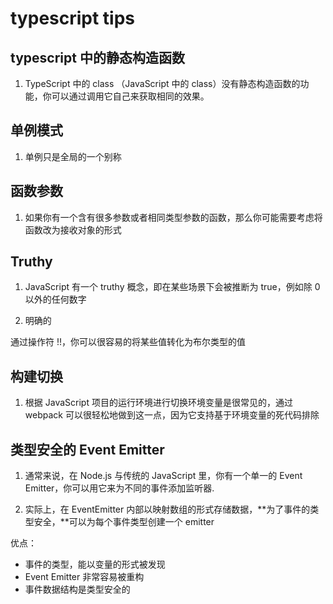 # typescript tips

## typescript 中的静态构造函数

1. TypeScript 中的 class （JavaScript 中的 class）没有静态构造函数的功能，你可以通过调用它自己来获取相同的效果。

## 单例模式

1. 单例只是全局的一个别称

## 函数参数

1. 如果你有一个含有很多参数或者相同类型参数的函数，那么你可能需要考虑将函数改为接收对象的形式

## Truthy

1. JavaScript 有一个 truthy 概念，即在某些场景下会被推断为 true，例如除 0 以外的任何数字

2. 明确的

通过操作符 !!，你可以很容易的将某些值转化为布尔类型的值

## 构建切换

1. 根据 JavaScript 项目的运行环境进行切换环境变量是很常见的，通过 webpack 可以很轻松地做到这一点，因为它支持基于环境变量的死代码排除

## 类型安全的 Event Emitter

1. 通常来说，在 Node.js 与传统的 JavaScript 里，你有一个单一的 Event Emitter，你可以用它来为不同的事件添加监听器.

2. 实际上，在 EventEmitter 内部以映射数组的形式存储数据，**为了事件的类型安全，**可以为每个事件类型创建一个 emitter

优点：

- 事件的类型，能以变量的形式被发现
- Event Emitter 非常容易被重构
- 事件数据结构是类型安全的

